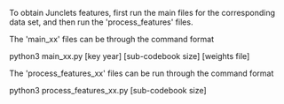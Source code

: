 To obtain Junclets features, first run the main files for the corresponding data set, and then run the 'process_features' files. 

The 'main_xx' files can be through the command format

python3 main_xx.py [key year] [sub-codebook size] [weights file]


The 'process_features_xx' files can be run through the command format

python3 process_features_xx.py [sub-codebook size]
